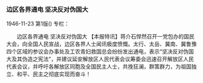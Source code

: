 ### 边区各界通电  坚决反对伪国大

1946-11-23
第1版()
专栏：

　　边区各界通电
    坚决反对伪国大
    【本报特讯】蒋介石悍然召开一党包办的国民大会，向全国人民宣战，边区各界人士闻讯极度愤慨。太行、太岳、冀南、冀鲁豫四个区域的参议会办事处及工农青妇救国总会纷纷发出通电，表示“坚决反对伪国大及其伪造之宪法”，并建议延安解放区人民代表会议筹委会迅速召开解放区人民代表会议，并呼吁各解放区同胞及全国民主人士，共挽狂澜，群策群力，为祖国独立、和平、民主之彻底实现而奋斗！
